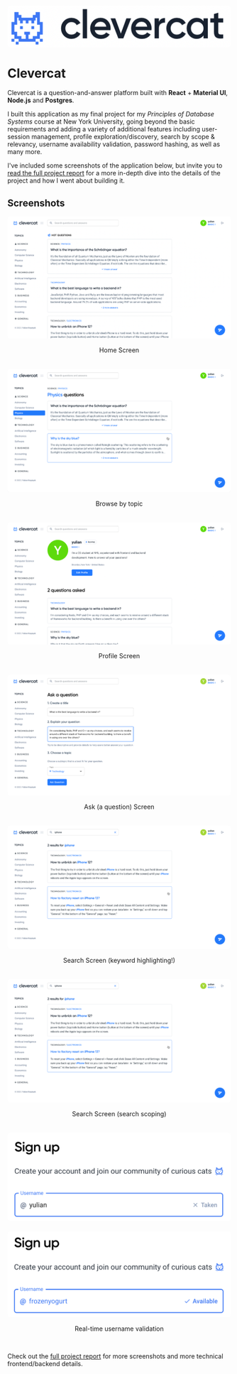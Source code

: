 <img src="assets/logo.png" style="border-radius: 6px; margin: 0 auto"/>

# Clevercat

Clevercat is a question-and-answer platform built with **React** + **Material UI**, **Node.js** and **Postgres**.

I built this application as my final project for my _Principles of Database Systems_ course at New York University, going beyond the basic requirements and adding a variety of additional features including user-session management, profile exploration/discovery, search by scope & relevancy, username availability validation, password hashing, as well as many more.

I've included some screenshots of the application below, but invite you to [read the full project report](https://docs.google.com/document/d/1zMaOHhK5QVISJhw-zEy4btloMn8hCeytYXa21A--pWg/edit?usp=sharing) for a more in-depth dive into the details of the project and how I went about building it.

## Screenshots

<img src="assets/screenshots/home-screen.png" style="border-radius: 6px; margin: 0 auto"/>
<p align="center">Home Screen</p>

<img src="assets/screenshots/browse-by-topic.png" style="border-radius: 6px; margin: 0 auto; margin-top: 20px"/>
<p align="center">Browse by topic</p>

<img src="assets/screenshots/profile-screen.png" style="border-radius: 6px; margin: 0 auto; margin-top: 20px"/>
<p align="center">Profile Screen</p>

<img src="assets/screenshots/ask-screen.png" style="border-radius: 6px; margin: 0 auto; margin-top: 20px"/>
<p align="center">Ask (a question) Screen</p>

<img src="assets/screenshots/search-4.png" style="border-radius: 6px; margin: 0 auto; margin-top: 20px"/>
<p align="center">Search Screen (keyword highlighting!)</p>

<img src="assets/screenshots/search-4.png" style="border-radius: 6px; margin: 0 auto; margin-top: 20px"/>
<p align="center">Search Screen (search scoping)</p>

<img src="assets/screenshots/username-taken.png" style="border-radius: 6px; margin: 0 auto; margin-top: 20px"/>
<img src="assets/screenshots/username-available.png" style="border-radius: 6px; margin: 0 auto; margin-top: 20px"/>
<p align="center">Real-time username validation</p>
<br/>

Check out the [full project report](https://docs.google.com/document/d/1zMaOHhK5QVISJhw-zEy4btloMn8hCeytYXa21A--pWg/edit?usp=sharing) for more screenshots and more technical frontend/backend details.

<br/>
